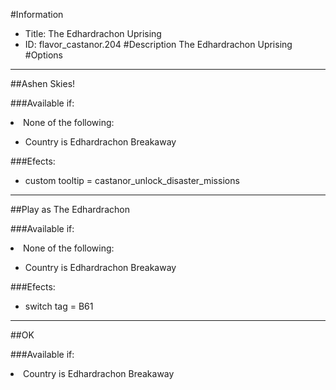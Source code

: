 #Information
 - Title: The Edhardrachon Uprising
 - ID: flavor_castanor.204
#Description
The Edhardrachon Uprising
#Options

___
##Ashen Skies!

###Available if:
<li>None of the following:</li><ul><li>Country is Edhardrachon Breakaway</li></ul>

###Efects:<ul><li>custom tooltip = castanor_unlock_disaster_missions</li></ul>

___
##Play as The Edhardrachon

###Available if:
<li>None of the following:</li><ul><li>Country is Edhardrachon Breakaway</li></ul>

###Efects:<ul><li>switch tag = B61</li></ul>

___
##OK

###Available if:
<li>Country is Edhardrachon Breakaway</li>
